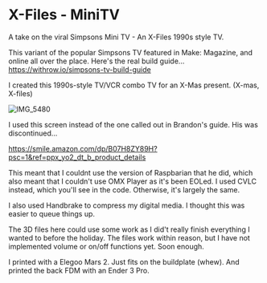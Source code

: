 # X-Files - MiniTV
A take on the viral Simpsons Mini TV - An X-Files 1990s style TV.

This variant of the popular Simpsons TV featured in Make: Magazine, and online all over the place.
Here's the real build guide... https://withrow.io/simpsons-tv-build-guide

I created this 1990s-style TV/VCR combo TV for an X-Mas present. (X-mas, X-files)

![IMG_5480](https://user-images.githubusercontent.com/10527352/147620675-2fef53b6-ce2b-4f12-892c-f7bee546117f.jpeg)

I used this screen instead of the one called out in Brandon's guide. His was discontinued...

https://smile.amazon.com/dp/B07H8ZY89H?psc=1&ref=ppx_yo2_dt_b_product_details

This meant that I couldnt use the version of Raspbarian that he did, which also meant that I couldn't use OMX Player as it's been EOLed. I used CVLC instead, which you'll see in the code. Otherwise, it's largely the same.

I also used Handbrake to compress my digital media. I thought this was easier to queue things up.

The 3D files here could use some work as I did't really finish everything I wanted to before the holiday. The files work within reason, but I have not implemented volume or on/off functions yet. Soon enough.

I printed with a Elegoo Mars 2. Just fits on the buildplate (whew). And printed the back FDM with an Ender 3 Pro.
